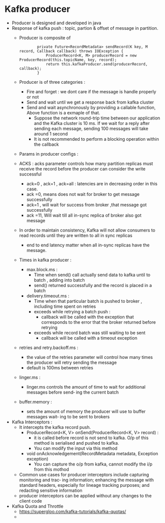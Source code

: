 # Kafka producer
* Producer is designed and developed in java 
* Response of kafka push : topic, partion & offset of message in partition.
  * Producer is composite of 
        
      ```
              private Future<RecordMetadata> sendRecord(K key, M record, Callback callback) throws IOException {
                  ProducerRecord<K, M> producerRecord = new ProducerRecord(this.topicName, key, record);
                  return this.kafkaProducer.send(producerRecord, callback);
              }
    
      ``` 
  * Producer is of three categories : 
      * Fire and forget : we dont care if the message is handle properly or not
      * Send and wait until we get a response back from kafka cluster
      * Send and wait asynchronously by providing a callable function, Above function is a exmaple of that.
        * Suppose the network round-trip time between our application and the Kafka cluster is 10 ms. If we wait for a reply after sending each message, sending 100 messages will take around 1 second
        * It is not recommended to perform a blocking operation within the callback
  * Params in producer configs :
  * ACKS : acks parameter controls how many partition replicas must receive the record before the producer can consider the write successful
    * ack=0 , ack=1 , ack=all  : latencies are in decreasing order in this case.
    * ack =0, means does not wait for broker to get message successfully
    * ack=1 , will wait for success from broker ,that message got successfully
    * ack =11, Will wait till all in-sync replica of broker also got message
  * In order to maintain consistency, Kafka will not allow consumers to read records until they are written to all in sync replicas
    * end to end latency matter when all in-sync replicas have the message.
  * Times in kafka producer :
    * max.block.ms : 
        * Time when send() call actually send data to kafka until to batch , adding into batch
        * send() returned successfully and the record is placed in a batch
    * delivery.timeout.ms : 
      * Time when that particular batch is pushed to broker , including time spent on retries
      * exceeds while retrying a batch push :
        * callback will be called with the exception that corresponds to the error that the broker returned before retrying
      * exceeds while record batch was still waiting to be sent
        * callback will be called with a timeout exception
  * retries and retry.backoff.ms :
    * the value of the retries parameter will control how many times the producer will retry sending the message
    * default is 100ms between retries
  * linger.ms :
    * linger.ms controls the amount of time to wait for additional messages before send‐ ing the current batch
  * buffer.memory :
    * sets the amount of memory the producer will use to buffer messages wait‐ ing to be sent to brokers
* Kafka Interceptors :
  * It intercepts the kafka record push.
    * ProducerRecord<K, V> onSend(ProducerRecord<K, V> record) : 
      * it is called before record is not send to kafka. O/p of this method is serialised and pushed to kafka.
      * You can modify the input via this method
    * void onAcknowledgement(RecordMetadata metadata, Exception exception)
      * You can capture the o/p from kafka, cannot modify the i/p from this mothod
  * Common use cases for producer interceptors include capturing monitoring and trac‐ ing information; enhancing the message with standard headers, especially for lineage tracking purposes; and redacting sensitive information
  * producer interceptors can be applied without any changes to the client code
* Kafka Quota and Throttle 
  * https://supergloo.com/kafka-tutorials/kafka-quotas/
  * 
